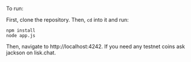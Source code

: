 To run:

First, clone the repository. Then, `cd` into it and run:

```
npm install   
node app.js
```

Then, navigate to http://localhost:4242. If you need any testnet coins ask jackson on lisk.chat.